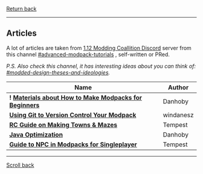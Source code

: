 [Return back](../README.md#Lists)

----
## Articles

A lot of articles are taken from [1.12 Modding Coallition Discord](https://youtu.be/gQgMepiOH7o) server from this channel [#advanced-modpack-tutorials](https://discord.com/channels/932680710815350834/1067568349929820251 "#advanced-modpack-tutorials") , self-written or PRed.

*P.S. Also check this channel, it has interesting ideas about you can think of: [#modded-design-theses-and-ideologies](https://discord.com/channels/932680710815350834/1051985708237193216 "#modded-design-theses-and-ideologies").*

| Name | Author |
| --- | --- |
| **! [Materials about How to Make Modpacks for Beginners](articles/beginner.md)** | Danhoby |
| **[Using Git to Version Control Your Modpack](articles/using_git.md)** | windanesz |
| **[RC Guide on Making Towns & Mazes](https://docs.google.com/document/d/153RHx_yCRgDTmobsapKenKnsu6pyFtAtsjJ5KDifB4Q/edit?usp=sharing)** | Tempest |
| **[Java Optimization](articles/java_optimization.md)** | Danhoby |
| **[Guide to NPC in Modpacks for Singleplayer](articles/cnpc_1.md)** | Tempest |

----
[Scroll back](#Articles)